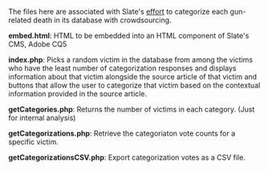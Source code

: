 The files here are associated with Slate's <a href="http://www.slate.com/articles/news_and_politics/crime/2013/11/gun_deaths_in_america_help_slate_dig_deeper_into_the_data.html">effort</a> to categorize each gun-related death in its database with crowdsourcing.

<strong>embed.html</strong>: HTML to be embedded into an HTML component of Slate's CMS, Adobe CQ5

<strong>index.php</strong>: Picks a random victim in the database from among the victims who have the least number of categorization responses and displays information about that victim alongside the source article of that victim and buttons that allow the user to categorize that victim based on the contextual information provided in the source article.

<strong>getCategories.php</strong>: Returns the number of victims in each category. (Just for internal analysis)

<strong>getCategorizations.php</strong>: Retrieve the categoriaton vote counts for a specific victim.

<strong>getCategorizationsCSV.php</strong>: Export categorization votes as a CSV file.